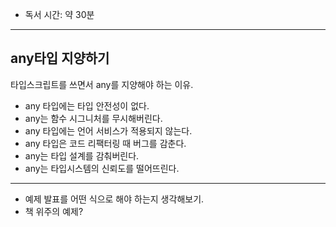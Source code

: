 - 독서 시간: 약 30분

---

## any타입 지양하기

타입스크립트를 쓰면서 any를 지양해야 하는 이유.<br>

- any 타입에는 타입 안전성이 없다.
- any는 함수 시그니처를 무시해버린다.
- any 타입에는 언어 서비스가 적용되지 않는다.
- any 타입은 코드 리팩터링 때 버그를 감춘다.
- any는 타입 설계를 감춰버린다.
- any는 타입시스템의 신뢰도를 떨어뜨린다.

---

- 예제 발표를 어떤 식으로 해야 하는지 생각해보기.
- 책 위주의 예제?
